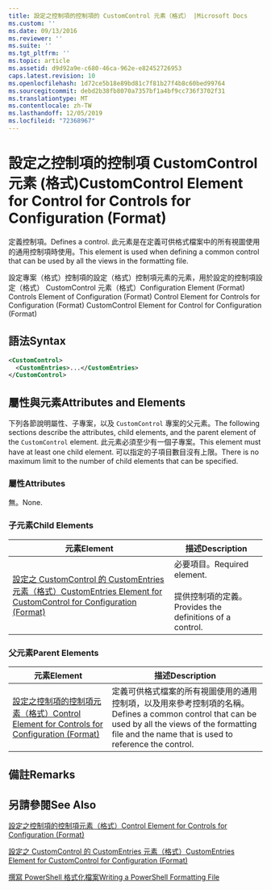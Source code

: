 ```yaml
---
title: 設定之控制項的控制項的 CustomControl 元素（格式） |Microsoft Docs
ms.custom: ''
ms.date: 09/13/2016
ms.reviewer: ''
ms.suite: ''
ms.tgt_pltfrm: ''
ms.topic: article
ms.assetid: d9d92a9e-c680-46ca-962e-e82452726953
caps.latest.revision: 10
ms.openlocfilehash: 1d72ce5b18e89bd81c7f81b27f4b8c60bed99764
ms.sourcegitcommit: debd2b38fb8070a7357bf1a4bf9cc736f3702f31
ms.translationtype: MT
ms.contentlocale: zh-TW
ms.lasthandoff: 12/05/2019
ms.locfileid: "72368967"
---
```

# <a name="customcontrol-element-for-control-for-controls-for-configuration-format"></a><span data-ttu-id="8cecf-102">設定之控制項的控制項 CustomControl 元素 (格式)</span><span class="sxs-lookup"><span data-stu-id="8cecf-102">CustomControl Element for Control for Controls for Configuration (Format)</span></span>

<span data-ttu-id="8cecf-103">定義控制項。</span><span class="sxs-lookup"><span data-stu-id="8cecf-103">Defines a control.</span></span> <span data-ttu-id="8cecf-104">此元素是在定義可供格式檔案中的所有視圖使用的通用控制項時使用。</span><span class="sxs-lookup"><span data-stu-id="8cecf-104">This element is used when defining a common control that can be used by all the views in the formatting file.</span></span>

<span data-ttu-id="8cecf-105">設定專案（格式）控制項的設定（格式）控制項元素的元素，用於設定的控制項設定（格式） CustomControl 元素（格式）</span><span class="sxs-lookup"><span data-stu-id="8cecf-105">Configuration Element (Format) Controls Element of Configuration (Format) Control Element for Controls for Configuration (Format) CustomControl Element for Control for Configuration (Format)</span></span>

## <a name="syntax"></a><span data-ttu-id="8cecf-106">語法</span><span class="sxs-lookup"><span data-stu-id="8cecf-106">Syntax</span></span>

```xml
<CustomControl>
  <CustomEntries>...</CustomEntries>
</CustomControl>
```

## <a name="attributes-and-elements"></a><span data-ttu-id="8cecf-107">屬性與元素</span><span class="sxs-lookup"><span data-stu-id="8cecf-107">Attributes and Elements</span></span>

<span data-ttu-id="8cecf-108">下列各節說明屬性、子專案，以及 `CustomControl` 專案的父元素。</span><span class="sxs-lookup"><span data-stu-id="8cecf-108">The following sections describe the attributes, child elements, and the parent element of the `CustomControl` element.</span></span> <span data-ttu-id="8cecf-109">此元素必須至少有一個子專案。</span><span class="sxs-lookup"><span data-stu-id="8cecf-109">This element must have at least one child element.</span></span> <span data-ttu-id="8cecf-110">可以指定的子項目數目沒有上限。</span><span class="sxs-lookup"><span data-stu-id="8cecf-110">There is no maximum limit to the number of child elements that can be specified.</span></span>

### <a name="attributes"></a><span data-ttu-id="8cecf-111">屬性</span><span class="sxs-lookup"><span data-stu-id="8cecf-111">Attributes</span></span>

<span data-ttu-id="8cecf-112">無。</span><span class="sxs-lookup"><span data-stu-id="8cecf-112">None.</span></span>

### <a name="child-elements"></a><span data-ttu-id="8cecf-113">子元素</span><span class="sxs-lookup"><span data-stu-id="8cecf-113">Child Elements</span></span>

|<span data-ttu-id="8cecf-114">元素</span><span class="sxs-lookup"><span data-stu-id="8cecf-114">Element</span></span>|<span data-ttu-id="8cecf-115">描述</span><span class="sxs-lookup"><span data-stu-id="8cecf-115">Description</span></span>|
|-------------|-----------------|
|[<span data-ttu-id="8cecf-116">設定之 CustomControl 的 CustomEntries 元素（格式）</span><span class="sxs-lookup"><span data-stu-id="8cecf-116">CustomEntries Element for CustomControl for Configuration (Format)</span></span>](./customentries-element-for-customcontrol-for-controls-for-configuration-format.md)|<span data-ttu-id="8cecf-117">必要項目。</span><span class="sxs-lookup"><span data-stu-id="8cecf-117">Required element.</span></span><br /><br /> <span data-ttu-id="8cecf-118">提供控制項的定義。</span><span class="sxs-lookup"><span data-stu-id="8cecf-118">Provides the definitions of a control.</span></span>|

### <a name="parent-elements"></a><span data-ttu-id="8cecf-119">父元素</span><span class="sxs-lookup"><span data-stu-id="8cecf-119">Parent Elements</span></span>

|<span data-ttu-id="8cecf-120">元素</span><span class="sxs-lookup"><span data-stu-id="8cecf-120">Element</span></span>|<span data-ttu-id="8cecf-121">描述</span><span class="sxs-lookup"><span data-stu-id="8cecf-121">Description</span></span>|
|-------------|-----------------|
|[<span data-ttu-id="8cecf-122">設定之控制項的控制項元素（格式）</span><span class="sxs-lookup"><span data-stu-id="8cecf-122">Control Element for Controls for Configuration (Format)</span></span>](./control-element-for-controls-for-configuration-format.md)|<span data-ttu-id="8cecf-123">定義可供格式檔案的所有視圖使用的通用控制項，以及用來參考控制項的名稱。</span><span class="sxs-lookup"><span data-stu-id="8cecf-123">Defines a common control that can be used by all the views of the formatting file and the name that is used to reference the control.</span></span>|

## <a name="remarks"></a><span data-ttu-id="8cecf-124">備註</span><span class="sxs-lookup"><span data-stu-id="8cecf-124">Remarks</span></span>

## <a name="see-also"></a><span data-ttu-id="8cecf-125">另請參閱</span><span class="sxs-lookup"><span data-stu-id="8cecf-125">See Also</span></span>

[<span data-ttu-id="8cecf-126">設定之控制項的控制項元素（格式）</span><span class="sxs-lookup"><span data-stu-id="8cecf-126">Control Element for Controls for Configuration (Format)</span></span>](./control-element-for-controls-for-configuration-format.md)

[<span data-ttu-id="8cecf-127">設定之 CustomControl 的 CustomEntries 元素（格式）</span><span class="sxs-lookup"><span data-stu-id="8cecf-127">CustomEntries Element for CustomControl for Configuration (Format)</span></span>](./customentries-element-for-customcontrol-for-controls-for-configuration-format.md)

[<span data-ttu-id="8cecf-128">撰寫 PowerShell 格式化檔案</span><span class="sxs-lookup"><span data-stu-id="8cecf-128">Writing a PowerShell Formatting File</span></span>](./writing-a-powershell-formatting-file.md)
